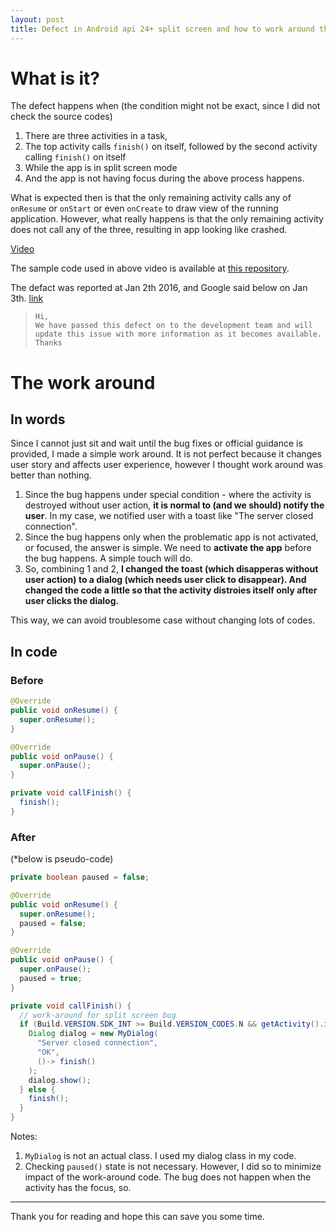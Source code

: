 ```yaml
---
layout: post
title: Defect in Android api 24+ split screen and how to work around the bug
---
```


# What is it?

The defect happens when (the condition might not be exact, since I did not check the source codes)

1. There are three activities in a task,
2. The top activity calls `finish()` on itself, followed by the second activity calling `finish()` on itself
3. While the app is in split screen mode
4. And the app is not having focus during the above process happens.

What is expected then is that the only remaining activity calls any of `onResume` or `onStart` or even `onCreate` to draw view of the running application. However, what really happens is that the only remaining activity does not call any of the three, resulting in app looking like crashed. 

[Video](https://youtu.be/6vGEFE2u2Z0)

The sample code used in above video is available at [this repository](https://github.com/cjeon/SplitScreenTest).

The defact was reported at Jan 2th 2016, and Google said below on Jan 3th. [link](https://code.google.com/p/android/issues/detail?id=231337) 

> ```
> Hi,
> We have passed this defect on to the development team and will update this issue with more information as it becomes available.
> Thanks
> ```

# The work around

## In words

Since I cannot just sit and wait until the bug fixes or official guidance is provided, I made a simple work around. It is not perfect because it changes user story and affects user experience, however I thought work around was better than nothing.

1. Since the bug happens under special condition - where the activity is destroyed without user action, **it is normal to (and we should) notify the user**. In my case, we notified user with a toast like "The server closed connection".
2. Since the bug happens only when the problematic app is not activated, or focused, the answer is simple. We need to **activate the app** before the bug happens. A simple touch will do.
3. So, combining 1 and 2, **I changed the toast (which disapperas without user action) to a dialog (which needs user click to disappear). And changed the code a little so that the activity distroies itself only after user clicks the dialog.**

This way, we can avoid troublesome case without changing lots of codes.

## In code

### Before

```java
@Override
public void onResume() {
  super.onResume();
}

@Override
public void onPause() {
  super.onPause();
}

private void callFinish() {
  finish();
}
```

### After

(*below is pseudo-code)

```java
private boolean paused = false;

@Override
public void onResume() {
  super.onResume();
  paused = false;
}

@Override
public void onPause() {
  super.onPause();
  paused = true;
}

private void callFinish() {
  // work-around for split screen bug
  if (Build.VERSION.SDK_INT >= Build.VERSION_CODES.N && getActivity().isInMultiWindowMode() && paused) {
    Dialog dialog = new MyDialog(
      "Server closed connection", 
      "OK", 
      ()-> finish()
    );
    dialog.show();
  } else {
    finish();
  }
}
```

Notes:

1. `MyDialog` is not an actual class. I used my dialog class in my code.
2. Checking `paused()` state is not necessary. However, I did so to minimize impact of the work-around code. The bug does not happen when the activity has the focus, so.


_______

Thank you for reading and hope this can save you some time. 
